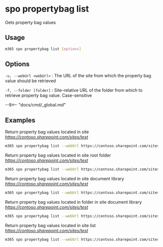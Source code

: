 # spo propertybag list

Gets property bag values

## Usage

```sh
m365 spo propertybag list [options]
```

## Options

`-u, --webUrl <webUrl>`
: The URL of the site from which the property bag value should be retrieved

`-f, --folder [folder]`
: Site-relative URL of the folder from which to retrieve property bag value. Case-sensitive

--8<-- "docs/cmd/_global.md"

## Examples

Return property bag values located in site _https://contoso.sharepoint.com/sites/test_

```sh
m365 spo propertybag list --webUrl https://contoso.sharepoint.com/sites/test
```

Return property bag values located in site root folder _https://contoso.sharepoint.com/sites/test_

```sh
m365 spo propertybag list --webUrl https://contoso.sharepoint.com/sites/test --folder /
```

Return property bag values located in site document library _https://contoso.sharepoint.com/sites/test_

```sh
m365 spo propertybag list --webUrl https://contoso.sharepoint.com/sites/test --folder '/Shared Documents'
```

Return property bag values located in folder in site document library _https://contoso.sharepoint.com/sites/test_

```sh
m365 spo propertybag list --webUrl https://contoso.sharepoint.com/sites/test --folder '/Shared Documents/MyFolder'
```

Return property bag values located in site list _https://contoso.sharepoint.com/sites/test_

```sh
m365 spo propertybag list --webUrl https://contoso.sharepoint.com/sites/test --folder /Lists/MyList
```
